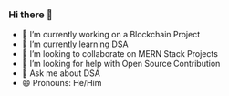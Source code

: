 ### Hi there 👋

- 🔭 I’m currently working on a Blockchain Project
- 🌱 I’m currently learning DSA
- 👯 I’m looking to collaborate on MERN Stack Projects
- 🤔 I’m looking for help with Open Source Contribution
- 💬 Ask me about DSA
- 😄 Pronouns: He/Him

